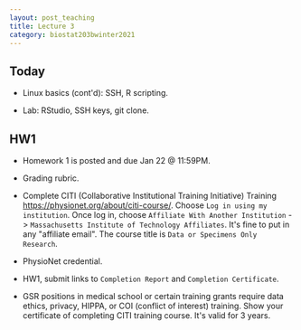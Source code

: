 ```yaml
---
layout: post_teaching
title: Lecture 3
category: biostat203bwinter2021
---
```


## Today

* Linux basics (cont'd): SSH, R scripting.

* Lab: RStudio, SSH keys, git clone.

## HW1

* Homework 1 is posted and due Jan 22 @ 11:59PM. 

* Grading rubric. 

* Complete CITI (Collaborative Institutional Training Initiative) Training <https://physionet.org/about/citi-course/>. Choose `Log in using my institution`. Once log in, choose `Affiliate With Another Institution` -> `Massachusetts Institute of Technology Affiliates`. It's fine to put in any "affiliate email". The course title is `Data or Specimens Only Research`. 

* PhysioNet credential. 

* HW1, submit links to `Completion Report` and `Completion Certificate`. 

* GSR positions in medical school or certain training grants require data ethics, privacy, HIPPA, or COI (conflict of interest) training. Show your certificate of completing CITI training course. It's valid for 3 years.



